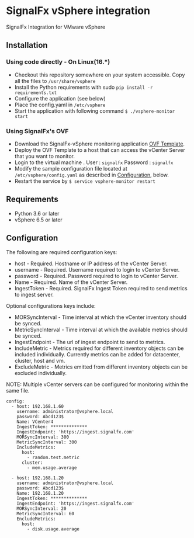 # SignalFx vSphere integration
SignalFx Integration for VMware vSphere

## Installation

### Using code directly - On Linux(16.*)
* Checkout this repository somewhere on your system accessible. Copy all the files to `/usr/share/vsphere`
* Install the Python requirements with sudo ```pip install -r requirements.txt```
* Configure the application (see below)
* Place the config.yaml in ```/etc/vsphere```
* Start the application with following command ```$ ./vsphere-monitor start```

### Using SignalFx's OVF
* Download the SignalFx-vSphere monitoring application <a target="_blank" href="https://github.com/signalfx/signalfx-vsphere/releases/tag/v1.0.0/"> OVF Template</a>.
* Deploy the OVF Template to a host that can access the vCenter Server that you want to monitor.
* Login to the virtual machine . User : ```signalfx``` Password : ```signalfx```
* Modify the sample configuration file located at ```/etc/vsphere/config.yaml``` as described in [Configuration](#configuration), below.
* Restart the service by  ```$ service vsphere-monitor restart```


## Requirements

* Python 3.6 or later
* vSphere 6.5 or later


## Configuration
The following are required configuration keys:

* host - Required. Hostname or IP address of the vCenter Server.
* username - Required. Username required to login to vCenter Server.
* password - Required. Password required to login to vCenter Server.
* Name - Required. Name of the vCenter Server.
* IngestToken -  Required. SignalFx Ingest Token required to send metrics to ingest server.

Optional configurations keys include:

* MORSyncInterval - Time interval at which the vCenter inventory should be synced.
* MetricSyncInterval - Time interval at which the available metrics should be synced.
* IngestEndpoint - The url of ingest endpoint to send to metrics.
* IncludeMetric - Metrics required for different inventory objects can be included individually. Currently metrics can be added for datacenter, cluster, host and vm.
* ExcludeMetric - Metrics emitted from different inventory objects can be excluded individually.


NOTE: Multiple vCenter servers can be configured for monitoring within the same file.

```
config:
  - host: 192.168.1.60
    username: administrator@vsphere.local
    password: Abcd123$
    Name: VCenter4
    IngestToken: **************
    IngestEndpoint: 'https://ingest.signalfx.com'
    MORSyncInterval: 300
    MetricSyncInterval: 300
    IncludeMetrics:
      host:
        - random.test.metric
      cluster:
        - mem.usage.average

  - host: 192.168.1.20
    username: administrator@vsphere.local
    password: Abcd123$
    Name: 192.168.1.20
    IngestToken: **************
    IngestEndpoint: 'https://ingest.signalfx.com'
    MORSyncInterval: 20
    MetricSyncInterval: 60
    EncludeMetrics:
      host:
        - disk.usage.average
```